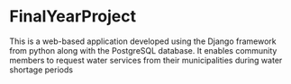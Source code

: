 # FinalYearProject
This is a web-based application developed using the Django framework from python along with the PostgreSQL database. It enables community members to request water services from their municipalities during water shortage periods

